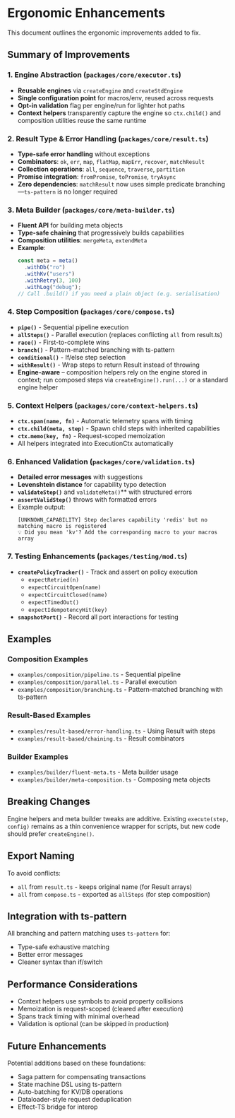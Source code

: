 # Ergonomic Enhancements

This document outlines the ergonomic improvements added to fix.

## Summary of Improvements

### 1. Engine Abstraction (`packages/core/executor.ts`)

- **Reusable engines** via `createEngine` and `createStdEngine`
- **Single configuration point** for macros/env, reused across requests
- **Opt-in validation** flag per engine/run for lighter hot paths
- **Context helpers** transparently capture the engine so `ctx.child()` and
  composition utilities reuse the same runtime

### 2. Result Type & Error Handling (`packages/core/result.ts`)

- **Type-safe error handling** without exceptions
- **Combinators**: `ok`, `err`, `map`, `flatMap`, `mapErr`, `recover`,
  `matchResult`
- **Collection operations**: `all`, `sequence`, `traverse`, `partition`
- **Promise integration**: `fromPromise`, `toPromise`, `tryAsync`
- **Zero dependencies**: `matchResult` now uses simple predicate
  branching—`ts-pattern` is no longer required

### 3. Meta Builder (`packages/core/meta-builder.ts`)

- **Fluent API** for building meta objects
- **Type-safe chaining** that progressively builds capabilities
- **Composition utilities**: `mergeMeta`, `extendMeta`
- **Example**:
  ```typescript
  const meta = meta()
    .withDb("ro")
    .withKv("users")
    .withRetry(3, 100)
    .withLog("debug");
  // Call .build() if you need a plain object (e.g. serialisation)
  ```

### 4. Step Composition (`packages/core/compose.ts`)

- **`pipe()`** - Sequential pipeline execution
- **`allSteps()`** - Parallel execution (replaces conflicting `all` from
  result.ts)
- **`race()`** - First-to-complete wins
- **`branch()`** - Pattern-matched branching with ts-pattern
- **`conditional()`** - If/else step selection
- **`withResult()`** - Wrap steps to return Result instead of throwing
- **Engine-aware** – composition helpers rely on the engine stored in context;
  run composed steps via `createEngine().run(...)` or a standard engine helper

### 5. Context Helpers (`packages/core/context-helpers.ts`)

- **`ctx.span(name, fn)`** - Automatic telemetry spans with timing
- **`ctx.child(meta, step)`** - Spawn child steps with inherited capabilities
- **`ctx.memo(key, fn)`** - Request-scoped memoization
- All helpers integrated into ExecutionCtx automatically

### 6. Enhanced Validation (`packages/core/validation.ts`)

- **Detailed error messages** with suggestions
- **Levenshtein distance** for capability typo detection
- **`validateStep()`** and `validateMeta()`** with structured errors
- **`assertValidStep()`** throws with formatted errors
- Example output:
  ```
  [UNKNOWN_CAPABILITY] Step declares capability 'redis' but no matching macro is registered
  💡 Did you mean 'kv'? Add the corresponding macro to your macros array
  ```

### 7. Testing Enhancements (`packages/testing/mod.ts`)

- **`createPolicyTracker()`** - Track and assert on policy execution
  - `expectRetried(n)`
  - `expectCircuitOpen(name)`
  - `expectCircuitClosed(name)`
  - `expectTimedOut()`
  - `expectIdempotencyHit(key)`
- **`snapshotPort()`** - Record all port interactions for testing

## Examples

### Composition Examples

- `examples/composition/pipeline.ts` - Sequential pipeline
- `examples/composition/parallel.ts` - Parallel execution
- `examples/composition/branching.ts` - Pattern-matched branching with
  ts-pattern

### Result-Based Examples

- `examples/result-based/error-handling.ts` - Using Result with steps
- `examples/result-based/chaining.ts` - Result combinators

### Builder Examples

- `examples/builder/fluent-meta.ts` - Meta builder usage
- `examples/builder/meta-composition.ts` - Composing meta objects

## Breaking Changes

Engine helpers and meta builder tweaks are additive. Existing
`execute(step,
config)` remains as a thin convenience wrapper for scripts, but
new code should prefer `createEngine()`.

## Export Naming

To avoid conflicts:

- `all` from `result.ts` - keeps original name (for Result arrays)
- `all` from `compose.ts` - exported as `allSteps` (for step composition)

## Integration with ts-pattern

All branching and pattern matching uses `ts-pattern` for:

- Type-safe exhaustive matching
- Better error messages
- Cleaner syntax than if/switch

## Performance Considerations

- Context helpers use symbols to avoid property collisions
- Memoization is request-scoped (cleared after execution)
- Spans track timing with minimal overhead
- Validation is optional (can be skipped in production)

## Future Enhancements

Potential additions based on these foundations:

- Saga pattern for compensating transactions
- State machine DSL using ts-pattern
- Auto-batching for KV/DB operations
- Dataloader-style request deduplication
- Effect-TS bridge for interop
